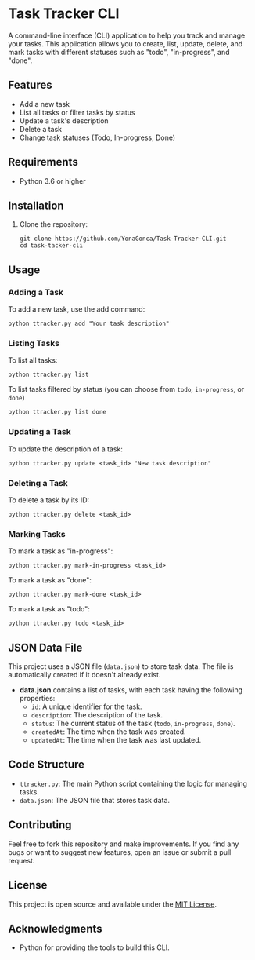 # Task Tracker CLI

A command-line interface (CLI) application to help you track and manage your tasks. This application allows you to create, list, update, delete, and mark tasks with different statuses such as "todo", "in-progress", and "done".

## Features

- Add a new task
- List all tasks or filter tasks by status
- Update a task's description
- Delete a task
- Change task statuses (Todo, In-progress, Done)

## Requirements

- Python 3.6 or higher

## Installation

1. Clone the repository:

   ```
   git clone https://github.com/YonaGonca/Task-Tracker-CLI.git
   cd task-tacker-cli
    ```

## Usage

### Adding a Task

To add a new task, use the add command:

```
python ttracker.py add "Your task description"
```

### Listing Tasks

To list all tasks:

```
python ttracker.py list
```

To list tasks filtered by status (you can choose from `todo`, `in-progress`, or `done`)

```
python ttracker.py list done
```

### Updating a Task

To update the description of a task:

```
python ttracker.py update <task_id> "New task description"
```

### Deleting a Task

To delete a task by its ID:

```
python ttracker.py delete <task_id>
```

### Marking Tasks

To mark a task as "in-progress":

```
python ttracker.py mark-in-progress <task_id>
```

To mark a task as "done":

```
python ttracker.py mark-done <task_id>
```

To mark a task as "todo":

```
python ttracker.py todo <task_id>
```

## JSON Data File

This project uses a JSON file (`data.json`) to store task data. The file is automatically created if it doesn't already exist.

- **data.json** contains a list of tasks, with each task having the following properties:
  - `id`: A unique identifier for the task.
  - `description`: The description of the task.
  - `status`: The current status of the task (`todo`, `in-progress`, `done`).
  - `createdAt`: The time when the task was created.
  - `updatedAt`: The time when the task was last updated.

## Code Structure

- `ttracker.py`: The main Python script containing the logic for managing tasks.
- `data.json`: The JSON file that stores task data.

## Contributing

Feel free to fork this repository and make improvements. If you find any bugs or want to suggest new features, open an issue or submit a pull request.

## License

This project is open source and available under the [MIT License](LICENSE).

## Acknowledgments

- Python for providing the tools to build this CLI.

